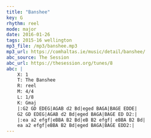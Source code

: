 ```yaml
---
title: "Banshee"
key: G
rhythm: reel
mode: major
date: 2016-01-26
tags: 2015-16 wellington 
mp3_file: /mp3/banshee.mp3
mp3_url: https://comhaltas.ie/music/detail/banshee/
abc_source: The Session
abc_url: https://thesession.org/tunes/8
abc: |
    X: 1
    T: The Banshee
    R: reel
    M: 4/4
    L: 1/8
    K: Gmaj
    |:G2 GD EDEG|AGAB d2 Bd|eged BAGA|BAGE EDDE|
    G2 GD EDEG|AGAB d2 Bd|eged BAGA|BAGE ED D2:|
    |:ea a2 efgf|eBBA B2 Bd|eB B2 efgf| eBBA B2 Bd|
    ea a2 efgf|eBBA B2 Bd|eged BAGA|BAGE EDD2:|
---
```

